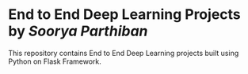 # End to End Deep Learning Projects by *Soorya Parthiban*
This repository contains End to End Deep Learning projects built using Python on Flask Framework.
